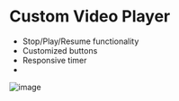 # Custom Video Player
- Stop/Play/Resume functionality 
- Customized buttons
- Responsive timer
- 
![image](https://user-images.githubusercontent.com/58284313/150229961-41451963-21f3-45f6-a61f-38d02ee6fffd.png)
